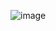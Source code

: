 ![image](https://user-images.githubusercontent.com/73938758/176841814-d39e502e-fea8-42a4-b34c-b9a8bdd8aa2d.png)
